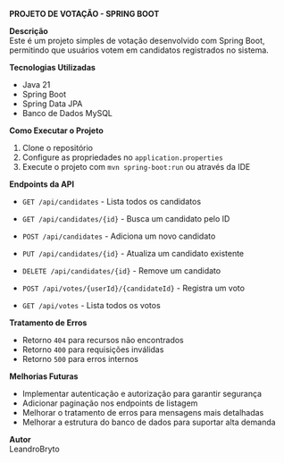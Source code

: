 **PROJETO DE VOTAÇÃO - SPRING BOOT**

**Descrição**  
Este é um projeto simples de votação desenvolvido com Spring Boot, permitindo que usuários votem em candidatos registrados no sistema.  

**Tecnologias Utilizadas**  
- Java 21  
- Spring Boot  
- Spring Data JPA  
- Banco de Dados  MySQL  

**Como Executar o Projeto**  
1. Clone o repositório  
2. Configure as propriedades no `application.properties`  
3. Execute o projeto com `mvn spring-boot:run` ou através da IDE  

**Endpoints da API**  
- `GET /api/candidates` - Lista todos os candidatos  
- `GET /api/candidates/{id}` - Busca um candidato pelo ID  
- `POST /api/candidates` - Adiciona um novo candidato  
- `PUT /api/candidates/{id}` - Atualiza um candidato existente  
- `DELETE /api/candidates/{id}` - Remove um candidato  

- `POST /api/votes/{userId}/{candidateId}` - Registra um voto  
- `GET /api/votes` - Lista todos os votos  

**Tratamento de Erros**  
- Retorno `404` para recursos não encontrados  
- Retorno `400` para requisições inválidas  
- Retorno `500` para erros internos  

**Melhorias Futuras**  
- Implementar autenticação e autorização para garantir segurança  
- Adicionar paginação nos endpoints de listagem  
- Melhorar o tratamento de erros para mensagens mais detalhadas  
- Melhorar a estrutura do banco de dados para suportar alta demanda  

**Autor**  
LeandroBryto
